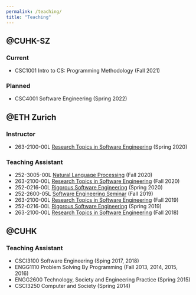 ```yaml
---
permalink: /teaching/
title: "Teaching"
---
```


## @CUHK-SZ

<!-- ## Current -->

### Current
- CSC1001 Intro to CS: Programming Methodology (Fall 2021)

### Planned
- CSC4001 Software Engineering (Spring 2022)

<!-- ## Past -->

<!-- <br/> -->

## @ETH Zurich
### Instructor
- 263-2100-00L [Research Topics in Software Engineering](https://people.inf.ethz.ch/suz/teaching/263-2100-s20.html) (Spring 2020)

### Teaching Assistant
- 252-3005-00L [Natural Language Processing](https://rycolab.io/classes/intro-nlp-f20/) (Fall 2020)
- 263-2100-00L [Research Topics in Software Engineering](https://www.sri.inf.ethz.ch/teaching/ses2020) (Fall 2020)
- 252-0216-00L [Rigorous Software Engineering](https://lec.inf.ethz.ch/rse/2020/) (Spring 2020)
- 252-2600-05L [Software Engineering Seminar](http://lec.inf.ethz.ch/seminars/2019/ses/) (Fall 2019)
- 263-2100-00L [Research Topics in Software Engineering](https://acl.inf.ethz.ch/teaching/master-seminar/2019/) (Fall 2019)
- 252-0216-00L [Rigorous Software Engineering](https://people.inf.ethz.ch/suz/teaching/252-0216.html) (Spring 2019)
- 263-2100-00L [Research Topics in Software Engineering](https://people.inf.ethz.ch/suz/teaching/263-2100.html) (Fall 2018)

<!-- <br/> -->

## @CUHK
### Teaching Assistant
- CSCI3100 Software Engineering (Sping 2017, 2018)
- ENGG1110 Problem Solving By Programming (Fall 2013, 2014, 2015, 2016)
- ENGG2600 Technology, Society and Engineering Practice (Spring 2015)
- CSCI3250 Computer and Society (Spring 2014)

